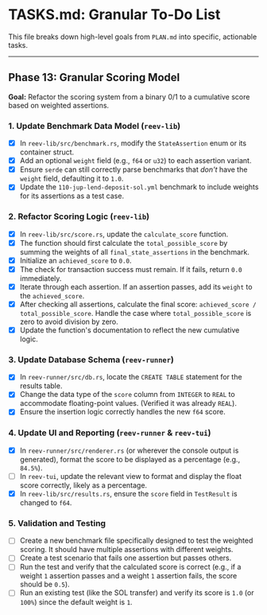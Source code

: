 # TASKS.md: Granular To-Do List

This file breaks down high-level goals from `PLAN.md` into specific, actionable tasks.

---

## Phase 13: Granular Scoring Model

**Goal:** Refactor the scoring system from a binary 0/1 to a cumulative score based on weighted assertions.

### 1. Update Benchmark Data Model (`reev-lib`)
-   [x] In `reev-lib/src/benchmark.rs`, modify the `StateAssertion` enum or its container struct.
-   [x] Add an optional `weight` field (e.g., `f64` or `u32`) to each assertion variant.
-   [x] Ensure `serde` can still correctly parse benchmarks that *don't* have the `weight` field, defaulting it to `1.0`.
-   [x] Update the `110-jup-lend-deposit-sol.yml` benchmark to include weights for its assertions as a test case.

### 2. Refactor Scoring Logic (`reev-lib`)
-   [x] In `reev-lib/src/score.rs`, update the `calculate_score` function.
-   [x] The function should first calculate the `total_possible_score` by summing the weights of all `final_state_assertions` in the benchmark.
-   [x] Initialize an `achieved_score` to `0.0`.
-   [x] The check for transaction success must remain. If it fails, return `0.0` immediately.
-   [x] Iterate through each assertion. If an assertion passes, add its `weight` to the `achieved_score`.
-   [x] After checking all assertions, calculate the final score: `achieved_score / total_possible_score`. Handle the case where `total_possible_score` is zero to avoid division by zero.
-   [x] Update the function's documentation to reflect the new cumulative logic.

### 3. Update Database Schema (`reev-runner`)
-   [x] In `reev-runner/src/db.rs`, locate the `CREATE TABLE` statement for the results table.
-   [x] Change the data type of the `score` column from `INTEGER` to `REAL` to accommodate floating-point values. (Verified it was already `REAL`).
-   [x] Ensure the insertion logic correctly handles the new `f64` score.

### 4. Update UI and Reporting (`reev-runner` & `reev-tui`)
-   [x] In `reev-runner/src/renderer.rs` (or wherever the console output is generated), format the score to be displayed as a percentage (e.g., `84.5%`).
-   [ ] In `reev-tui`, update the relevant view to format and display the float score correctly, likely as a percentage.
-   [x] In `reev-lib/src/results.rs`, ensure the `score` field in `TestResult` is changed to `f64`.

### 5. Validation and Testing
-   [ ] Create a new benchmark file specifically designed to test the weighted scoring. It should have multiple assertions with different weights.
-   [ ] Create a test scenario that fails one assertion but passes others.
-   [ ] Run the test and verify that the calculated score is correct (e.g., if a weight `1` assertion passes and a weight `1` assertion fails, the score should be `0.5`).
-   [ ] Run an existing test (like the SOL transfer) and verify its score is `1.0` (or `100%`) since the default weight is `1`.